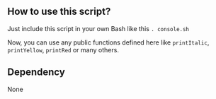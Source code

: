 ## How to use this script?

Just include this script in your own Bash like this `. console.sh`

Now, you can use any public functions defined here like `printItalic`, `printYellow`, `printRed` or many others.

## Dependency

None
